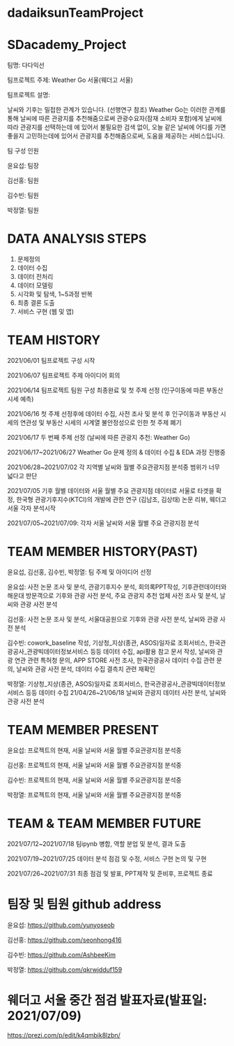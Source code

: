 # dadaiksunTeamProject

# SDacademy_Project

팀명: 다다익선

팀프로젝트 주제: Weather Go 서울(웨더고 서울)

팀프로젝트 설명:

날씨와 기후는 밀접한 관계가 있습니다. (선행연구 참조)
Weather Go는 이러한 관계를 통해 날씨에 따른 관광지를 추천해줌으로써
관광수요자(잠재 소비자 포함)에게 날씨에 따라 관광지를 선택하는데 에 있어서
불필요한 검색 없이, 오늘 같은 날씨에
어디를 가면 좋을지 고민하는데에 있어서 관광지를 추천해줌으로써,
도움을 제공하는 서비스입니다.

팀 구성 인원

윤요섭: 팀장

김선홍: 팀원

김수빈: 팀원

박정열: 팀원


# DATA ANALYSIS STEPS
1) 문제정의
2) 데이터 수집
3) 데이터 전처리
4) 데이터 모델링
5) 시각화 및 탐색, 1~5과정 반복
6) 최종 결론 도출
7) 서비스 구현 (웹 및 앱)


# TEAM HISTORY

2021/06/01 팀프로젝트 구성 시작

2021/06/07 팀프로젝트 주제 아이디어 회의

2021/06/14 팀프로젝트 팀원 구성 최종완료 및 첫 주제 선정 (인구이동에 따른 부동산 시세 예측)

2021/06/16 첫 주제 선정후에 데이터 수집, 사전 조사 및 분석 후 인구이동과 부동산 시세의 연관성 및 부동산            시세의 시계열 불안정성으로 인한 첫 주제 폐기 

2021/06/17 두 번째 주제 선정 (날씨에 따른 관광지 추천: Weather Go)

2021/06/17~2021/06/27 Weather Go 문제 정의 & 데이터 수집 & EDA 과정 진행중

2021/06/28~2021/07/02 각 지역별 날씨와 월별 주요관광지점 분석중 범위가 너무 넓다고 판단

2021/07/05 기후 월별 데이터와 서울 월별 주요 관광지점 데이터로 서울로 타겟을 확정, 한국형 관광기후지수(KTCI)의 개발에 관한 연구 (김남조, 김상태) 논문 리뷰, 웨더고 서울 각자 분석시작

2021/07/05~2021/07/09: 각자 서울 날씨와 서울 월별 주요 관광지점 분석


# TEAM MEMBER HISTORY(PAST)

윤요섭, 김선홍, 김수빈, 박정열: 팀 주제 및 아이디어 선정

윤요섭: 사전 논문 조사 및 분석, 관광기후지수 분석, 회의록PPT작성, 기후관련데이터와 해운대 방문객으로 기후와 관광 사전 분석, 주요 관광지 추천 업체 사전 조사 및 분석, 날씨와 관광 사전 분석

김선홍: 사전 논문 조사 및 분석, 서울대공원으로 기후와 관광 사전 분석, 날씨와 관광 사전 분석

김수빈: cowork_baseline 작성, 기상청_지상(종관, ASOS)일자료 조회서비스, 한국관광공사_관광빅데이터정보서비스 등등 데이터 수집, api활용 참고 문서 작성, 날씨와 관광 연관 관련 특허청 문의, APP STORE 사전 조사, 한국관광공사 데이터 수집 관련 문의, 날씨와 관광 사전 분석, 데이터 수집 결측치 관련 재확인

박정열:  기상청_지상(종관, ASOS)일자료 조회서비스, 한국관광공사_관광빅데이터정보서비스 등등 데이터 수집 21/04/26~21/06/18 날씨와 관광지 데이터 사전 분석, 날씨와 관광 사전 분석


# TEAM MEMBER PRESENT

윤요섭: 프로젝트의 현재, 서울 날씨와 서울 월별 주요관광지점 분석중

김선홍: 프로젝트의 현재, 서울 날씨와 서울 월별 주요관광지점 분석중

김수빈: 프로젝트의 현재, 서울 날씨와 서울 월별 주요관광지점 분석중

박정열: 프로젝트의 현재, 서울 날씨와 서울 월별 주요관광지점 분석중

# TEAM & TEAM MEMBER FUTURE

2021/07/12~2021/07/18 팀ipynb 병합, 역할 분업 및 분석, 결과 도출

2021/07/19~2021/07/25 데이터 분석 점검 및 수정, 서비스 구현 논의 및 구현

2021/07/26~2021/07/31 최종 점검 및 발표, PPT제작 및 준비후, 프로젝트 종료 


# 팀장 및 팀원 github address

윤요섭: https://github.com/yunyoseob

김선홍: https://github.com/seonhong416

김수빈: https://github.com/AshbeeKim

박정열: https://github.com/qkrwjdduf159

# 웨더고 서울 중간 점검 발표자료(발표일: 2021/07/09)

https://prezi.com/p/edit/k4qmbik8lzbn/




